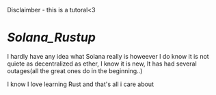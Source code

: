 
Disclaimber - this is a tutoral<3

# _Solana_Rustup_


I hardly have any idea what Solana really is howeever I do know it is not quiete as decentralized as ether, I know it is new, It has had several outages(all the great ones do in the beginning..)

I know I love learning Rust and that's all i care about 


